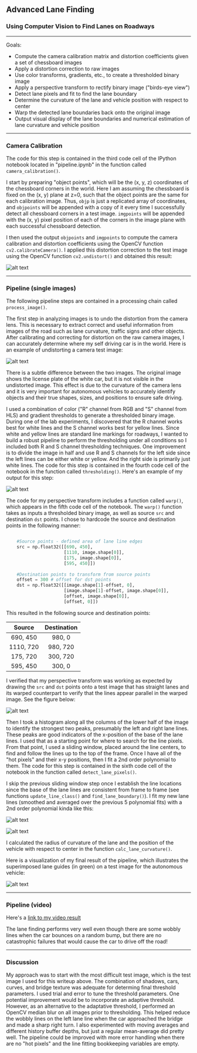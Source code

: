 ## Advanced Lane Finding

### Using Computer Vision to Find Lanes on Roadways

---

Goals:

* Compute the camera calibration matrix and distortion coefficients given a set of chessboard images
* Apply a distortion correction to raw images
* Use color transforms, gradients, etc., to create a thresholded binary image
* Apply a perspective transform to rectify binary image ("birds-eye view")
* Detect lane pixels and fit to find the lane boundary
* Determine the curvature of the lane and vehicle position with respect to center
* Warp the detected lane boundaries back onto the original image
* Output visual display of the lane boundaries and numerical estimation of lane curvature and vehicle position

[//]: # (Image References)
[image01]: ./output_images/undistorted_cal.jpg "Undistorted Cal"
[image02]: ./output_images/undistorted.jpg "Undistorted"
[image03]: ./output_images/thresholded.jpg "Thresholded"
[image04]: ./output_images/warped_straight_lines.jpg "Warp Example"
[image05]: ./output_images/color_lines_fit.jpg "Lines Fit Visual"
[image06]: ./output_images/color_lanes_fit.jpg "Lanes & Lines Fit Visual"
[image07]: ./output_images/color_lane_area.jpg "Output"
[video01]: ./output_video.mp4 "Video"

---

### Camera Calibration

The code for this step is contained in the third code cell of the IPython notebook located in "pipeline.ipynb" in the function called `camera_calibration()`. 

I start by preparing "object points", which will be the (x, y, z) coordinates of the chessboard corners in the world. Here I am assuming the chessboard is fixed on the (x, y) plane at z=0, such that the object points are the same for each calibration image. Thus, `objp` is just a replicated array of coordinates, and `objpoints` will be appended with a copy of it every time I successfully detect all chessboard corners in a test image. `imgpoints` will be appended with the (x, y) pixel position of each of the corners in the image plane with each successful chessboard detection. 

I then used the output `objpoints` and `imgpoints` to compute the camera calibration and distortion coefficients using the OpenCV function `cv2.calibrateCamera()`. I applied this distortion correction to the test image using the OpenCV function `cv2.undistort()` and obtained this result:

![alt text][image01]

---

### Pipeline (single images)

The following pipeline steps are contained in a processing chain called `process_image()`.

The first step in analyzing images is to undo the distortion from the camera lens. This is necessary to extract
correct and useful information from images of the road such as lane curvature, traffic signs and other objects.
After calibrating and correcting for distortion on the raw camera images, I can accurately determine where my
self driving car is in the world. Here is an example of undistorting a camera test image:

![alt text][image02]

There is a subtle difference between the two images.  The original image shows the license plate of the white car, but it is not visible in the undistorted image.  This effect is due to the curvature of the camera lens and it is very important for autonomous vehicles to accurately identify objects and their true shapes, sizes, and positions to ensure safe driving.

I used a combination of color ("R" channel from RGB and "S" channel from HLS) and gradient thresholds to generate a thresholded binary image.  During one of the lab experiments, I discovered that the R channel works best for white lines and the S channel works best for yellow lines.  Since white and yellow lines are standard line markings for roadways, I wanted to build a robust pipeline to perform the thresholding under all conditions so I included both R and S channel thresholding techniques.  One improvement is to divide the image in half and use R and S channels for the left side since the left lines can be either white or yellow.  And the right side is primarily just white lines. The code for this step is contained in the fourth code cell of the notebook in the function called `thresholding()`.   Here's an example of my output for this step:

![alt text][image03]


The code for my perspective transform includes a function called `warp()`, which appears in the fifth code cell of the  notebook.  The `warp()` function takes as inputs a thresholded binary image, as well as source `src` and destination `dst` points.  I chose to hardcode the source and destination points in the following manner:

```python

    #Source points - defined area of lane line edges
    src = np.float32([[690, 450], 
                      [1110, image.shape[0]], 
                      [175, image.shape[0]], 
                      [595, 450]])
    
    #Destination points to transform from source points
    offset = 300 # offset for dst points
    dst = np.float32([[image.shape[1]-offset, 0], 
                      [image.shape[1]-offset, image.shape[0]],
                      [offset, image.shape[0]], 
                      [offset, 0]]) 
```

This resulted in the following source and destination points:

| Source     | Destination  | 
|:----------:|:------------:| 
| 690, 450   | 980, 0       | 
| 1110, 720  | 980, 720     |
| 175, 720   | 300, 720     |
| 595, 450   | 300, 0       |

I verified that my perspective transform was working as expected by drawing the `src` and `dst` points onto a test image that has straight lanes and its warped counterpart to verify that the lines appear parallel in the warped image.  See the figure below:

![alt text][image04]


Then I took a histogram along all the columns of the lower half of the image to identify the strongest two peaks, presumably the left and right lane lines.  These peaks are good indicators of the x-position of the base of the lane lines. I used that as a starting point for where to search for the line pixels. From that point, I used a sliding window, placed around the line centers, to find and follow the lines up to the top of the frame.  Once I have all of the "hot pixels" and their x-y positions, then I fit a 2nd order polynomial to them. The code for this step is contained in the sixth code cell of the notebook in the function called `detect_lane_pixels()`.

I skip the previous sliding window step once I establish the line locations since the base of the lane lines are consistent from frame to frame (see functions `update_line_class()` and `find_lane_boundary()`). I fit my new lane lines (smoothed and averaged over the previous 5 polynomial fits) with a 2nd order polynomial kinda like this: 

![alt text][image05]

![alt text][image06]


I calculated the radius of curvature of the lane and the position of the vehicle with respect to center in the function `calc_lane_curvature()`.      


Here is a visualization of my final result of the pipeline, which illustrates the superimposed lane guides (in green) on a test image for the autonomous vehicle:

![alt text][image07]


---

### Pipeline (video)

Here's a [link to my video result](https://github.com/bkaewell/self-driving-car/blob/master/P4-advanced-finding-lanes/output_video.mp4)

The lane finding performs very well even though there are some wobbly lines when the car bounces on a random bump, but there are no catastrophic failures that would cause the car to drive off the road!

---

### Discussion

My approach was to start with the most difficult test image, which is the test image I used for this writeup above.  The combination of shadows, cars, curves, and bridge texture was adequate for determing final threshold parameters. I used trial and error to tune the threshold parameters.  One potential improvement would be to incorporate an adaptive threshold.  However, as an alternative to the adaptative threshold, I performed an OpenCV median blur on all images prior to thresholding.  This helped reduce the wobbly lines on the left lane line when the car approached the bridge and made a sharp right turn. I also experimented with moving averages and different history buffer depths, but just a regular mean-average did pretty well.  The pipeline could be improved with more error handling when there are no "hot pixels" and the line fitting bookkeeping variables are empty.